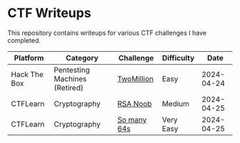 # CTF Writeups

This repository contains writeups for various CTF challenges I have completed.

| Platform | Category | Challenge | Difficulty | Date |
|----------|----------|-----------|------------|------|
| Hack The Box | Pentesting Machines (Retired) | [TwoMillion](writeups/hackthebox/pentesting/twomillion/README.md) | Easy | 2024-04-24 |
| CTFLearn | Cryptography | [RSA Noob](writeups/ctflearn/cryptography/rsa_noob/README.md) | Medium | 2024-04-25 |
| CTFLearn | Cryptography | [So many 64s](writeups/ctflearn/cryptography/so_many_64s/README.md) | Very Easy | 2024-04-25 |
